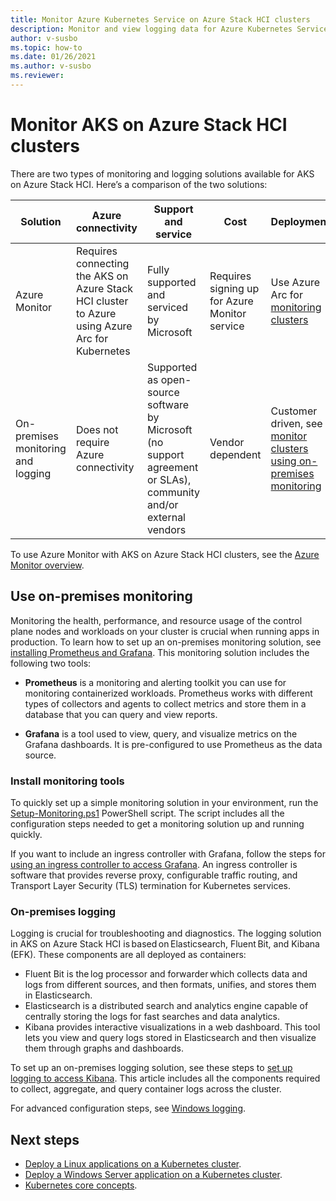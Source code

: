 ```yaml
---
title: Monitor Azure Kubernetes Service on Azure Stack HCI clusters
description: Monitor and view logging data for Azure Kubernetes Service on Azure Stack HCI clusters
author: v-susbo
ms.topic: how-to
ms.date: 01/26/2021
ms.author: v-susbo
ms.reviewer: 
---
```


# Monitor AKS on Azure Stack HCI clusters

There are two types of monitoring and logging solutions available for AKS on Azure Stack HCI. Here’s a comparison of the two solutions: 

| Solution  | Azure connectivity  | Support and service  | Cost | Deployment |
| ------- |  ------------  | ---------  | --------------  | ---------------- |
| Azure Monitor | Requires connecting the AKS on Azure Stack HCI cluster to Azure using Azure Arc for Kubernetes | Fully supported and serviced by Microsoft | Requires signing up for Azure Monitor service |  Use Azure Arc for [monitoring clusters](#monitor-clusters-using-azure-monitor) |
| On-premises monitoring and logging | Does not require Azure connectivity | Supported as open-source software by Microsoft (no support agreement or SLAs), community and/or external vendors  | Vendor dependent | Customer driven, see [monitor clusters using on-premises monitoring](#monitor-clusters-using-on-premises-monitoring) |

To use Azure Monitor with AKS on Azure Stack HCI clusters, see the [Azure Monitor overview](https://docs.microsoft.com/azure/azure-monitor/containers/container-insights-overview). 

## Use on-premises monitoring

Monitoring the health, performance, and resource usage of the control plane nodes and workloads on your cluster is crucial when running apps in production. To learn how to set up an on-premises monitoring solution, see [installing Prometheus and Grafana](https://github.com/microsoft/AKS-HCI-Apps/tree/main/Monitoring). This monitoring solution includes the following two tools: 

- **Prometheus** is a monitoring and alerting toolkit you can use for monitoring containerized workloads. Prometheus works with different types of collectors and agents to collect metrics and store them in a database that you can query and view reports. 

- **Grafana** is a tool used to view, query, and visualize metrics on the Grafana dashboards. It is pre-configured to use Prometheus as the data source. 

### Install monitoring tools

To quickly set up a simple monitoring solution in your environment, run the [Setup-Monitoring.ps1](https://github.com/microsoft/AKS-HCI-Apps/tree/main/Monitoring#easy-steps-to-setup-monitoring-to-use-local-port-forward-to-access-grafana) PowerShell script. The script includes all the configuration steps needed to get a monitoring solution up and running quickly. 

If you want to include an ingress controller with Grafana, follow the steps for [using an ingress controller to access Grafana](https://github.com/microsoft/AKS-HCI-Apps/tree/main/Monitoring#detailed-steps-to-setup-monitoring-to-use-ingress-controller-to-access-grafana). An ingress controller is software that provides reverse proxy, configurable traffic routing, and Transport Layer Security (TLS) termination for Kubernetes services.

### On-premises logging

Logging is crucial for troubleshooting and diagnostics. The logging solution in AKS on Azure Stack HCI is based on Elasticsearch, Fluent Bit, and Kibana (EFK). These components are all deployed as containers: 

- Fluent Bit is the log processor and forwarder which collects data and logs from different sources, and then formats, unifies, and stores them in Elasticsearch. 
- Elasticsearch is a distributed search and analytics engine capable of centrally storing the logs for fast searches and data analytics.  
- Kibana provides interactive visualizations in a web dashboard. This tool lets you view and query logs stored in Elasticsearch and then visualize them through graphs and dashboards.

To set up an on-premises logging solution, see these steps to [set up logging to access Kibana](https://github.com/microsoft/AKS-HCI-Apps/tree/main/Logging#easy-steps-to-setup-logging-to-use-local-port-forward-to-access-kibana). This article includes all the components required to collect, aggregate, and query container logs across the cluster. 

For advanced configuration steps, see [Windows logging](https://github.com/microsoft/AKS-HCI-Apps/tree/main/Logging#detailed-steps-to-setup-logging).

## Next steps

- [Deploy a Linux applications on a Kubernetes cluster](./deploy-linux-application.md).
- [Deploy a Windows Server application on a Kubernetes cluster](./deploy-windows-application.md).
- [Kubernetes core concepts](kubernetes-concepts.md).